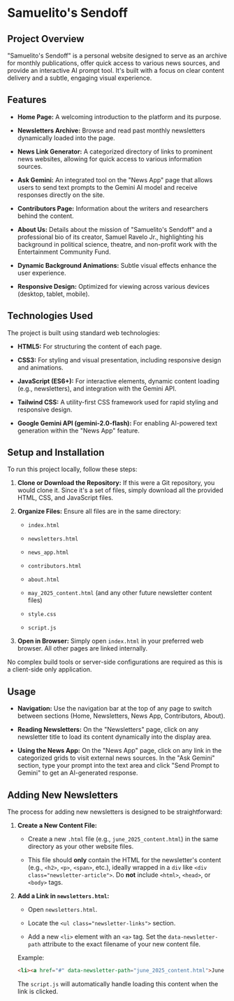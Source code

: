 # Samuelito's Sendoff

## Project Overview

"Samuelito's Sendoff" is a personal website designed to serve as an archive for monthly publications, offer quick access to various news sources, and provide an interactive AI prompt tool. It's built with a focus on clear content delivery and a subtle, engaging visual experience.

## Features

* **Home Page:** A welcoming introduction to the platform and its purpose.

* **Newsletters Archive:** Browse and read past monthly newsletters dynamically loaded into the page.

* **News Link Generator:** A categorized directory of links to prominent news websites, allowing for quick access to various information sources.

* **Ask Gemini:** An integrated tool on the "News App" page that allows users to send text prompts to the Gemini AI model and receive responses directly on the site.

* **Contributors Page:** Information about the writers and researchers behind the content.

* **About Us:** Details about the mission of "Samuelito's Sendoff" and a professional bio of its creator, Samuel Ravelo Jr., highlighting his background in political science, theatre, and non-profit work with the Entertainment Community Fund.

* **Dynamic Background Animations:** Subtle visual effects enhance the user experience.

* **Responsive Design:** Optimized for viewing across various devices (desktop, tablet, mobile).

## Technologies Used

The project is built using standard web technologies:

* **HTML5:** For structuring the content of each page.

* **CSS3:** For styling and visual presentation, including responsive design and animations.

* **JavaScript (ES6+):** For interactive elements, dynamic content loading (e.g., newsletters), and integration with the Gemini API.

* **Tailwind CSS:** A utility-first CSS framework used for rapid styling and responsive design.

* **Google Gemini API (gemini-2.0-flash):** For enabling AI-powered text generation within the "News App" feature.

## Setup and Installation

To run this project locally, follow these steps:

1.  **Clone or Download the Repository:** If this were a Git repository, you would clone it. Since it's a set of files, simply download all the provided HTML, CSS, and JavaScript files.

2.  **Organize Files:** Ensure all files are in the same directory:

    * `index.html`

    * `newsletters.html`

    * `news_app.html`

    * `contributors.html`

    * `about.html`

    * `may_2025_content.html` (and any other future newsletter content files)

    * `style.css`

    * `script.js`

3.  **Open in Browser:** Simply open `index.html` in your preferred web browser. All other pages are linked internally.

No complex build tools or server-side configurations are required as this is a client-side only application.

## Usage

* **Navigation:** Use the navigation bar at the top of any page to switch between sections (Home, Newsletters, News App, Contributors, About).

* **Reading Newsletters:** On the "Newsletters" page, click on any newsletter title to load its content dynamically into the display area.

* **Using the News App:** On the "News App" page, click on any link in the categorized grids to visit external news sources. In the "Ask Gemini" section, type your prompt into the text area and click "Send Prompt to Gemini" to get an AI-generated response.

## Adding New Newsletters

The process for adding new newsletters is designed to be straightforward:

1.  **Create a New Content File:**

    * Create a new `.html` file (e.g., `june_2025_content.html`) in the same directory as your other website files.

    * This file should **only** contain the HTML for the newsletter's content (e.g., `<h2>`, `<p>`, `<span>`, etc.), ideally wrapped in a `div` like `<div class="newsletter-article">`. Do **not** include `<html>`, `<head>`, or `<body>` tags.

2.  **Add a Link in `newsletters.html`:**

    * Open `newsletters.html`.

    * Locate the `<ul class="newsletter-links">` section.

    * Add a new `<li>` element with an `<a>` tag. Set the `data-newsletter-path` attribute to the exact filename of your new content file.

    Example:

    ```html
    <li><a href="#" data-newsletter-path="june_2025_content.html">June 2025: Your Latest Insights</a></li>
    ```

    The `script.js` will automatically handle loading this content when the link is clicked.
